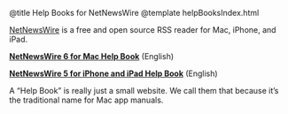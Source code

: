 @title Help Books for NetNewsWire
@template helpBooksIndex.html

[NetNewsWire](https://netnewswire.com/) is a free and open source RSS reader for Mac, iPhone, and iPad.

**[NetNewsWire 6 for Mac Help Book](mac/6.0/en/)** (English)

**[NetNewsWire 5 for iPhone and iPad Help Book](ios/5.0/en/)** (English)

A “Help Book” is really just a small website. We call them that because it’s the traditional name for Mac app manuals.
